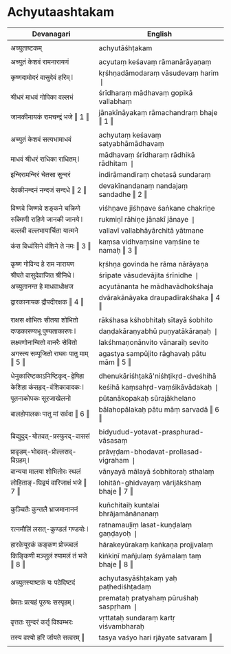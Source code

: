 # Achyutaashtakam

| Devanagari | English |
| ------ | ------ |
|  |  |
| अच्युताष्टकम्   | achyutāśhṭakam   |
|  |  |
| अच्युतं केशवं रामनारायणं   | acyutaṃ keśavaṃ rāmanārāyaṇaṃ   |
| कृष्णदामोदरं वासुदेवं हरिम् ❘   | kṛśhṇadāmodaraṃ vāsudevaṃ harim ❘   |
| श्रीधरं माधवं गोपिका वल्लभं   | śrīdharaṃ mādhavaṃ gopikā vallabhaṃ   |
| जानकीनायकं रामचन्द्रं भजे ‖ 1 ‖   | jānakīnāyakaṃ rāmachandraṃ bhaje ‖ 1 ‖   |
|  |  |
| अच्युतं केशवं सत्यभामाधवं   | achyutaṃ keśavaṃ satyabhāmādhavaṃ   |
| माधवं श्रीधरं राधिका राधितम् ❘   | mādhavaṃ śrīdharaṃ rādhikā rādhitam ❘   |
| इन्दिरामन्दिरं चेतसा सुन्दरं   | indirāmandiraṃ chetasā sundaraṃ   |
| देवकीनन्दनं नन्दजं सन्दधे ‖ 2 ‖   | devakīnandanaṃ nandajaṃ sandadhe ‖ 2 ‖   |
|  |  |
| विष्णवे जिष्णवे शङ्कने चक्रिणे   | viśhṇave jiśhṇave śaṅkane chakriṇe   |
| रुक्मिणी राहिणे जानकी जानये ❘   | rukmiṇī rāhiṇe jānakī jānaye ❘   |
| वल्लवी वल्लभायार्चिता यात्मने   | vallavī vallabhāyārchitā yātmane   |
| कंस विध्वंसिने वंशिने ते नमः ‖ 3 ‖   | kaṃsa vidhvaṃsine vaṃśine te namaḥ ‖ 3 ‖   |
|  |  |
| कृष्ण गोविन्द हे राम नारायण   | kṛśhṇa govinda he rāma nārāyaṇa   |
| श्रीपते वासुदेवाजित श्रीनिधे ❘   | śrīpate vāsudevājita śrīnidhe ❘   |
| अच्युतानन्त हे माधवाधोक्षज   | acyutānanta he mādhavādhokśhaja   |
| द्वारकानायक द्रौपदीरक्षक ‖ 4 ‖   | dvārakānāyaka draupadīrakśhaka ‖ 4 ‖   |
|  |  |
| राक्षस क्षोभितः सीतया शोभितो   | rākśhasa kśhobhitaḥ sītayā śobhito   |
| दण्डकारण्यभू पुण्यताकारणः ❘   | daṇḍakāraṇyabhū puṇyatākāraṇaḥ ❘   |
| लक्ष्मणोनान्वितो वानरैः सेवितो   | lakśhmaṇonānvito vānaraiḥ sevito   |
| अगस्त्य सम्पूजितो राघवः पातु माम् ‖ 5 ‖   | agastya sampūjito rāghavaḥ pātu mām ‖ 5 ‖   |
|  |  |
| धेनुकारिष्टकाऽनिष्टिकृद्-द्वेषिहा   | dhenukāriśhṭakā'niśhṭikṛd-dveśhihā   |
| केशिहा कंसहृद्-वंशिकावादकः ❘   | keśihā kaṃsahṛd-vaṃśikāvādakaḥ ❘   |
| पूतनाकोपकः सूरजाखेलनो   | pūtanākopakaḥ sūrajākhelano   |
| बालहोपालकः पातु मां सर्वदा ‖ 6 ‖   | bālahopālakaḥ pātu māṃ sarvadā ‖ 6 ‖   |
|  |  |
| बिद्युदुद्-योतवत्-प्रस्फुरद्-वाससं   | bidyudud-yotavat-prasphurad-vāsasaṃ   |
| प्रावृडम्-भोदवत्-प्रोल्लसद्-विग्रहम् ❘   | prāvṛḍam-bhodavat-prollasad-vigraham ❘   |
| वान्यया मालया शोभितोरः स्थलं   | vānyayā mālayā śobhitoraḥ sthalaṃ   |
| लोहिताङ्-घिद्वयं वारिजाक्षं भजे ‖ 7 ‖   | lohitāṅ-ghidvayaṃ vārijākśhaṃ bhaje ‖ 7 ‖   |
|  |  |
| कुञ्चितैः कुन्तलै भ्राजमानाननं   | kuñchitaiḥ kuntalai bhrājamānānanaṃ   |
| रत्नमौलिं लसत्-कुण्डलं गण्डयोः ❘   | ratnamauḻiṃ lasat-kuṇḍalaṃ gaṇḍayoḥ ❘   |
| हारकेयूरकं कङ्कण प्रोज्ज्वलं   | hārakeyūrakaṃ kaṅkaṇa projjvalaṃ   |
| किङ्किणी मञ्जुलं श्यामलं तं भजे ‖ 8 ‖   | kiṅkiṇī mañjulaṃ śyāmalaṃ taṃ bhaje ‖ 8 ‖   |
|  |  |
| अच्युतस्याष्टकं यः पठेदिष्टदं   | achyutasyāśhṭakaṃ yaḥ paṭhediśhṭadaṃ   |
| प्रेमतः प्रत्यहं पूरुषः सस्पृहम् ❘   | premataḥ pratyahaṃ pūruśhaḥ saspṛham ❘   |
| वृत्ततः सुन्दरं कर्तृ विश्वम्भरः   | vṛttataḥ sundaraṃ kartṛ viśvambharaḥ   |
| तस्य वश्यो हरि र्जायते सत्वरम् ‖   | tasya vaśyo hari rjāyate satvaram ‖   |
|  |  |
